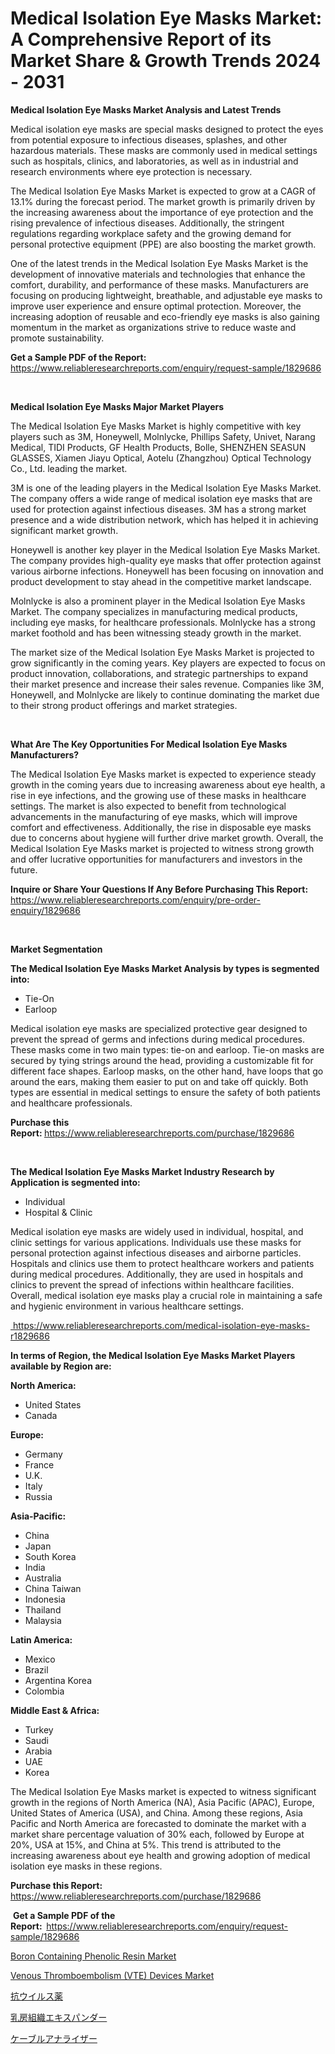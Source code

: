 <p><h1>Medical Isolation Eye Masks Market: A Comprehensive Report of its Market Share & Growth Trends 2024 - 2031</h1></p><p><strong>Medical Isolation Eye Masks Market Analysis and Latest Trends</strong></p>
<p><p>Medical isolation eye masks are special masks designed to protect the eyes from potential exposure to infectious diseases, splashes, and other hazardous materials. These masks are commonly used in medical settings such as hospitals, clinics, and laboratories, as well as in industrial and research environments where eye protection is necessary.</p><p>The Medical Isolation Eye Masks Market is expected to grow at a CAGR of 13.1% during the forecast period. The market growth is primarily driven by the increasing awareness about the importance of eye protection and the rising prevalence of infectious diseases. Additionally, the stringent regulations regarding workplace safety and the growing demand for personal protective equipment (PPE) are also boosting the market growth.</p><p>One of the latest trends in the Medical Isolation Eye Masks Market is the development of innovative materials and technologies that enhance the comfort, durability, and performance of these masks. Manufacturers are focusing on producing lightweight, breathable, and adjustable eye masks to improve user experience and ensure optimal protection. Moreover, the increasing adoption of reusable and eco-friendly eye masks is also gaining momentum in the market as organizations strive to reduce waste and promote sustainability.</p></p>
<p><strong>Get a Sample PDF of the Report:&nbsp;</strong> <a href="https://www.reliableresearchreports.com/enquiry/request-sample/1829686">https://www.reliableresearchreports.com/enquiry/request-sample/1829686</a></p>
<p>&nbsp;</p>
<p><strong>Medical Isolation Eye Masks Major Market Players</strong></p>
<p><p>The Medical Isolation Eye Masks Market is highly competitive with key players such as 3M, Honeywell, Molnlycke, Phillips Safety, Univet, Narang Medical, TIDI Products, GF Health Products, Bolle, SHENZHEN SEASUN GLASSES, Xiamen Jiayu Optical, Aotelu (Zhangzhou) Optical Technology Co., Ltd. leading the market. </p><p>3M is one of the leading players in the Medical Isolation Eye Masks Market. The company offers a wide range of medical isolation eye masks that are used for protection against infectious diseases. 3M has a strong market presence and a wide distribution network, which has helped it in achieving significant market growth.</p><p>Honeywell is another key player in the Medical Isolation Eye Masks Market. The company provides high-quality eye masks that offer protection against various airborne infections. Honeywell has been focusing on innovation and product development to stay ahead in the competitive market landscape.</p><p>Molnlycke is also a prominent player in the Medical Isolation Eye Masks Market. The company specializes in manufacturing medical products, including eye masks, for healthcare professionals. Molnlycke has a strong market foothold and has been witnessing steady growth in the market.</p><p>The market size of the Medical Isolation Eye Masks Market is projected to grow significantly in the coming years. Key players are expected to focus on product innovation, collaborations, and strategic partnerships to expand their market presence and increase their sales revenue. Companies like 3M, Honeywell, and Molnlycke are likely to continue dominating the market due to their strong product offerings and market strategies.</p></p>
<p>&nbsp;</p>
<p><strong>What Are The Key Opportunities For Medical Isolation Eye Masks Manufacturers?</strong></p>
<p><p>The Medical Isolation Eye Masks market is expected to experience steady growth in the coming years due to increasing awareness about eye health, a rise in eye infections, and the growing use of these masks in healthcare settings. The market is also expected to benefit from technological advancements in the manufacturing of eye masks, which will improve comfort and effectiveness. Additionally, the rise in disposable eye masks due to concerns about hygiene will further drive market growth. Overall, the Medical Isolation Eye Masks market is projected to witness strong growth and offer lucrative opportunities for manufacturers and investors in the future.</p></p>
<p><strong>Inquire or Share Your Questions If Any Before Purchasing This Report:</strong> <a href="https://www.reliableresearchreports.com/enquiry/pre-order-enquiry/1829686">https://www.reliableresearchreports.com/enquiry/pre-order-enquiry/1829686</a></p>
<p>&nbsp;</p>
<p><strong>Market Segmentation</strong></p>
<p><strong>The Medical Isolation Eye Masks Market Analysis by types is segmented into:</strong></p>
<p><ul><li>Tie-On</li><li>Earloop</li></ul></p>
<p><p>Medical isolation eye masks are specialized protective gear designed to prevent the spread of germs and infections during medical procedures. These masks come in two main types: tie-on and earloop. Tie-on masks are secured by tying strings around the head, providing a customizable fit for different face shapes. Earloop masks, on the other hand, have loops that go around the ears, making them easier to put on and take off quickly. Both types are essential in medical settings to ensure the safety of both patients and healthcare professionals.</p></p>
<p><strong>Purchase this Report:&nbsp;</strong><a href="https://www.reliableresearchreports.com/purchase/1829686">https://www.reliableresearchreports.com/purchase/1829686</a></p>
<p>&nbsp;</p>
<p><strong>The Medical Isolation Eye Masks Market Industry Research by Application is segmented into:</strong></p>
<p><ul><li>Individual</li><li>Hospital & Clinic</li></ul></p>
<p><p>Medical isolation eye masks are widely used in individual, hospital, and clinic settings for various applications. Individuals use these masks for personal protection against infectious diseases and airborne particles. Hospitals and clinics use them to protect healthcare workers and patients during medical procedures. Additionally, they are used in hospitals and clinics to prevent the spread of infections within healthcare facilities. Overall, medical isolation eye masks play a crucial role in maintaining a safe and hygienic environment in various healthcare settings.</p></p>
<p><a href="https://www.reliableresearchreports.com/medical-isolation-eye-masks-r1829686">&nbsp;https://www.reliableresearchreports.com/medical-isolation-eye-masks-r1829686</a></p>
<p><strong>In terms of Region, the Medical Isolation Eye Masks Market Players available by Region are:</strong></p>
<p>
    <p> <strong> North America: </strong>
        <ul>
            <li>United States</li>
            <li>Canada</li>
        </ul>
        </p> 
    <p> <strong> Europe: </strong>
        <ul>
            <li>Germany</li>
            <li>France</li>
            <li>U.K.</li>
            <li>Italy</li>
            <li>Russia</li>
        </ul>
        </p> 
    <p> <strong> Asia-Pacific: </strong>
        <ul>
            <li>China</li>
            <li>Japan</li>
            <li>South Korea</li>
            <li>India</li>
            <li>Australia</li>
            <li>China Taiwan</li>
            <li>Indonesia</li>
            <li>Thailand</li>
            <li>Malaysia</li>
        </ul>
        </p> 
    <p> <strong> Latin America: </strong>
        <ul>
            <li>Mexico</li>
            <li>Brazil</li>
            <li>Argentina Korea</li>
            <li>Colombia</li>
        </ul>
        </p> 
    <p> <strong> Middle East & Africa: </strong>
        <ul>
            <li>Turkey</li>
            <li>Saudi</li>
            <li>Arabia</li>
            <li>UAE</li>
            <li>Korea</li>
        </ul>
    </p>
    </p>
<p><p>The Medical Isolation Eye Masks market is expected to witness significant growth in the regions of North America (NA), Asia Pacific (APAC), Europe, United States of America (USA), and China. Among these regions, Asia Pacific and North America are forecasted to dominate the market with a market share percentage valuation of 30% each, followed by Europe at 20%, USA at 15%, and China at 5%. This trend is attributed to the increasing awareness about eye health and growing adoption of medical isolation eye masks in these regions.</p></p>
<p><strong>Purchase this Report: </strong><a href="https://www.reliableresearchreports.com/purchase/1829686">https://www.reliableresearchreports.com/purchase/1829686</a></p>
<p>&nbsp;<strong>Get a Sample PDF of the Report:&nbsp;&nbsp;</strong><a href="https://www.reliableresearchreports.com/enquiry/request-sample/1829686">https://www.reliableresearchreports.com/enquiry/request-sample/1829686</a></p>
<p><strong></strong></p>
<p><p><a href="https://issuu.com/reportprime-2/docs/boron-containing-phenolic-resin-market-size-2030.p">Boron Containing Phenolic Resin Market</a></p><p><a href="https://github.com/shotows/Market-Research-Report-List-2/blob/main/venous-thromboembolism-vte-devices-market.md">Venous Thromboembolism (VTE) Devices Market</a></p><p><a href="https://github.com/RaeJenkins1952/Market-Research-Report-List-1/blob/main/447628051860.md">抗ウイルス薬</a></p><p><a href="https://medium.com/@lorrainethompson10/%E4%B9%B3%E6%88%BF%E7%B5%84%E7%B9%94%E6%8B%A1%E5%BC%B5%E5%99%A8%E5%B8%82%E5%A0%B4%E8%A6%8F%E6%A8%A1-%E5%B9%B4%E9%96%93%E6%88%90%E9%95%B7%E7%8E%87-2024%E5%B9%B4%E3%81%8B%E3%82%892030%E5%B9%B4%E3%81%AE%E3%83%88%E3%83%AC%E3%83%B3%E3%83%89-887d505ea4aa">乳房組織エキスパンダー</a></p><p><a href="https://medium.com/@s.guest01/%E3%82%B1%E3%83%BC%E3%83%96%E3%83%AB%E3%82%A2%E3%83%8A%E3%83%A9%E3%82%A4%E3%82%B6%E3%83%BC%E5%B8%82%E5%A0%B4%E3%81%AE%E8%A6%8B%E9%80%9A%E3%81%97-%E5%B8%82%E5%A0%B4%E5%8B%95%E5%90%91-%E6%88%90%E9%95%B7-2024%E5%B9%B4%E3%81%8B%E3%82%892031%E5%B9%B4%E3%81%BE%E3%81%A7%E3%81%AE%E4%BA%88%E6%B8%AC-845f03748394">ケーブルアナライザー</a></p></p>